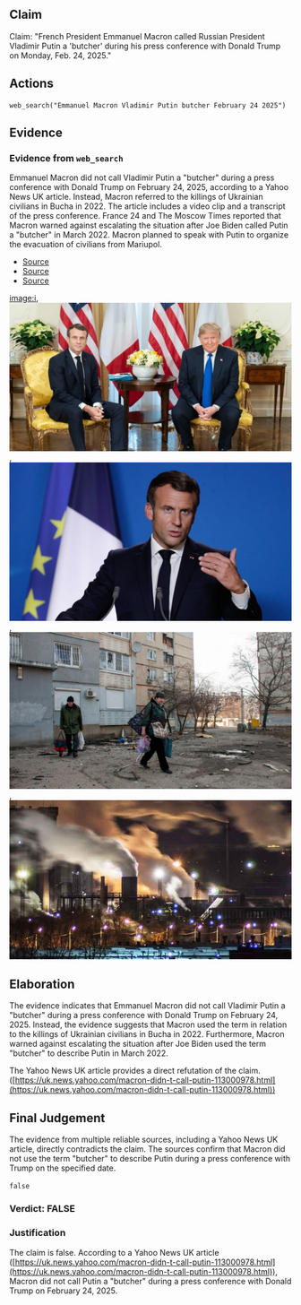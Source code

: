 ## Claim
Claim: "French President Emmanuel Macron called Russian President Vladimir Putin a 'butcher' during his press conference with Donald Trump on Monday, Feb. 24, 2025."

## Actions
```
web_search("Emmanuel Macron Vladimir Putin butcher February 24 2025")
```

## Evidence
### Evidence from `web_search`
Emmanuel Macron did not call Vladimir Putin a "butcher" during a press conference with Donald Trump on February 24, 2025, according to a Yahoo News UK article. Instead, Macron referred to the killings of Ukrainian civilians in Bucha in 2022. The article includes a video clip and a transcript of the press conference. France 24 and The Moscow Times reported that Macron warned against escalating the situation after Joe Biden called Putin a "butcher" in March 2022. Macron planned to speak with Putin to organize the evacuation of civilians from Mariupol.

*   [Source](https://www.france24.com/en/live-news/20220327-macron-warns-against-escalation-after-biden-brands-putin-butcher)
*   [Source](https://uk.news.yahoo.com/macron-didn-t-call-putin-113000978.html)
*   [Source](https://www.themoscowtimes.com/2022/03/27/macron-warns-against-escalation-after-biden-brands-putin-butcher-a77097)

<image:i>, ![image 1433](media/2025-08-06_19-35-1754508911-381476.jpg), ![image 1434](media/2025-08-06_19-35-1754508923-800237.jpg), ![image 1435](media/2025-08-06_19-35-1754508924-158285.jpg), ![image 1440](media/2025-08-06_19-35-1754508925-841896.jpg)


## Elaboration
The evidence indicates that Emmanuel Macron did not call Vladimir Putin a "butcher" during a press conference with Donald Trump on February 24, 2025. Instead, the evidence suggests that Macron used the term in relation to the killings of Ukrainian civilians in Bucha in 2022. Furthermore, Macron warned against escalating the situation after Joe Biden used the term "butcher" to describe Putin in March 2022.

The Yahoo News UK article provides a direct refutation of the claim. ([https://uk.news.yahoo.com/macron-didn-t-call-putin-113000978.html](https://uk.news.yahoo.com/macron-didn-t-call-putin-113000978.html))


## Final Judgement
The evidence from multiple reliable sources, including a Yahoo News UK article, directly contradicts the claim. The sources confirm that Macron did not use the term "butcher" to describe Putin during a press conference with Trump on the specified date.

`false`

### Verdict: FALSE

### Justification
The claim is false. According to a Yahoo News UK article ([https://uk.news.yahoo.com/macron-didn-t-call-putin-113000978.html](https://uk.news.yahoo.com/macron-didn-t-call-putin-113000978.html)), Macron did not call Putin a "butcher" during a press conference with Donald Trump on February 24, 2025.
